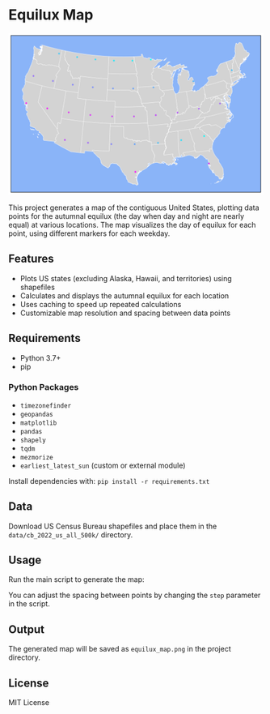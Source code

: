 # Equilux Map

![Equilux Map](equilux_map.png)


This project generates a map of the contiguous United States, plotting data points for the autumnal equilux (the day when day and night are nearly equal) at various locations. The map visualizes the day of equilux for each point, using different markers for each weekday.

## Features

- Plots US states (excluding Alaska, Hawaii, and territories) using shapefiles
- Calculates and displays the autumnal equilux for each location
- Uses caching to speed up repeated calculations
- Customizable map resolution and spacing between data points

## Requirements

- Python 3.7+
- pip

### Python Packages

- `timezonefinder`
- `geopandas`
- `matplotlib`
- `pandas`
- `shapely`
- `tqdm`
- `mezmorize`
- `earliest_latest_sun` (custom or external module)

Install dependencies with:
`pip install -r requirements.txt`

## Data

Download US Census Bureau shapefiles and place them in the `data/cb_2022_us_all_500k/` directory.

## Usage

Run the main script to generate the map:

You can adjust the spacing between points by changing the `step` parameter in the script.

## Output

The generated map will be saved as `equilux_map.png` in the project directory.

## License

MIT License


